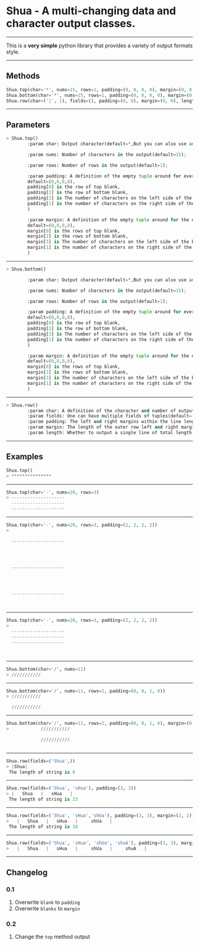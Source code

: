 # Shua - A multi-changing data and character output classes.


----------
This is a **very simple** python library that provides a variety of output formats style.


----------
## Methods
```python
Shua.top(char='*', nums=15, rows=1, padding=(0, 0, 0, 0), margin=(0, 0, 0, 0))
Shua.bottom(char='*', nums=15, rows=1, padding=(0, 0, 0, 0), margin=(0, 0, 0, 0))
Shua.row(char=('|', 1), fields=(), padding=(0, 0), margin=(0, 0), length=True)
```


----------
## Parameters
```python
> Shua.top()
        :param char: Output character(default=*,But you can also use any other arbitrary character.);

        :param nums: Number of characters in the output(default=15);

        :param rows: Number of rows in the output(default=1);

        :param padding: A definition of the empty tuple around for every row(
        default=(0,0,0,0),
        padding[0] is the row of top blank,
        padding[2] is the row of bottom blank,
        padding[3] is The number of characters on the left side of the blank,
        padding[1] is the number of characters on the right side of the blank
        )

        :param margin: A definition of the empty tuple around for the output of all(
        default=(0,0,0,0),
        margin[0] is the rows of top blank,
        margin[2] is the rows of bottom blank,
        margin[3] is The number of characters on the left side of the blank,
        margin[1] is the number of characters on the right side of the blank
        )


```


----------
```python
> Shua.bottom()

        :param char: Output character(default=*,But you can also use any other arbitrary character.);

        :param nums: Number of characters in the output(default=15);

        :param rows: Number of rows in the output(default=1);

        :param padding: A definition of the empty tuple around for every row(
        default=(0,0,0,0),
        padding[0] is the row of top blank,
        padding[2] is the row of bottom blank,
        padding[3] is The number of characters on the left side of the blank,
        padding[1] is the number of characters on the right side of the blank
        )

        :param margin: A definition of the empty tuple around for the output of all(
        default=(0,0,0,0),
        margin[0] is the rows of top blank,
        margin[2] is the rows of bottom blank,
        margin[3] is The number of characters on the left side of the blank,
        margin[1] is the number of characters on the right side of the blank
        )

```


----------


```python
> Shua.row()
        :param char: A definition of the character and number of output tuples(default=('|', 1),But you can also use any other arbitrary character.)
        :param fields: One can have multiple fields of tuples(default=())
        :param padding: The left and right margins within the line length(default=(0,0))
        :param margin: The length of the outer row left and right margins(default=(0,0))
        :param length: Whether to output a single line of total length
```


----------

## Examples
```python
Shua.top()
> ***************

```


----------

```python
Shua.top(char='-', nums=20, rows=3)
> --------------------
  --------------------
  --------------------
```


----------
```python
Shua.top(char='-', nums=20, rows=3, padding=(2, 2, 2, 2))
>

  --------------------




  --------------------




  --------------------




```


----------
```python
Shua.top(char='-', nums=20, rows=3, padding=(2, 2, 2, 2))
>
  --------------------
  --------------------
  --------------------




```


----------
```python
Shua.bottom(char='/', nums=11)
> ///////////
```


----------
```python
Shua.bottom(char='/', nums=11, rows=2, padding=(0, 0, 1, 0))
> ///////////

  ///////////
```


----------
```python
Shua.bottom(char='/', nums=11, rows=2, padding=(0, 0, 1, 6), margin=(0, 0, 0, 5))
>            ///////////

             ///////////



```


----------
```python
Shua.row(fields=('Shua',))
> |Shua|
 The length of string is 6
```


----------
```python
Shua.row(fields=('Shua', 'sHua'), padding=(3, 3))
> |   Shua   |   sHua   |
 The length of string is 23
```


----------
```python
Shua.row(fields=('Shua', 'sHua','shUa'), padding=(3, 3), margin=(2, 2))
>   |   Shua   |   sHua   |     shUa   |
 The length of string is 38
```


----------
```python
Shua.row(fields=('Shua', 'sHua', 'shUa', 'shuA'), padding=(3, 3), margin=(2, 2), length=False)
>   |   Shua   |   sHua   |     shUa   |     shuA   |
```


----------
## Changelog
### 0.1
 1. Overwrite `blank` to `padding`
 2. Overwrite `blanks` to `margin`
### 0.2
 1. Change the `top` method output
    
